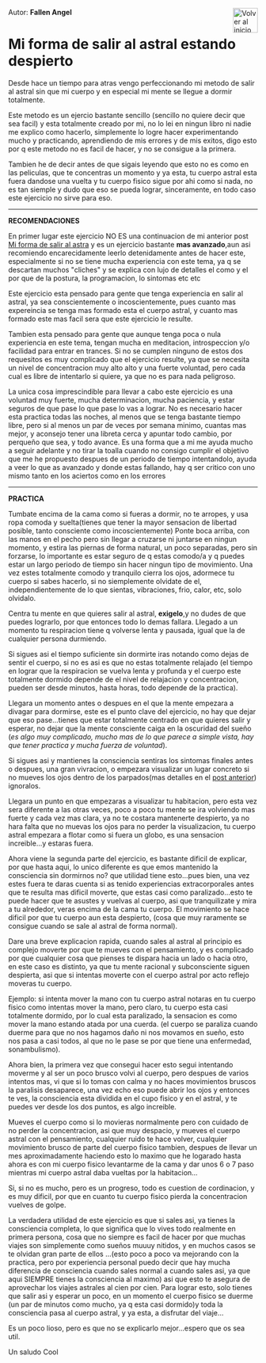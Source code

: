 Autor: **Fallen Angel**
<a href="https://github.com/Ocul-LB/Projecto-LB/wiki"><img align="right" alt="Volver al inicio" title="Volver al inicio " src="https://i.imgur.com/GodtzYG.png" width=50></a>

# Mi forma de salir al astral estando despierto

Desde hace un tiempo para atras vengo perfeccionando mi metodo de salir al astral sin que mi cuerpo y en especial mi mente se llegue a dormir totalmente.

Este metodo es un ejercio bastante sencillo (sencillo no quiere decir que sea facil) y esta totalmente creado por mi, no lo lei en ningun libro ni nadie me explico como hacerlo, simplemente lo logre hacer experimentando mucho y practicando, aprendiendo de mis errores y de mis exitos, digo esto por q este metodo no es facil de hacer, y no se consigue a la primera.

Tambien he de decir antes de que sigais leyendo que esto no es como en las peliculas, que te concentras un momento y ya esta, tu cuerpo astral esta fuera dandose una vuelta y tu cuerpo fisico sigue por ahi como si nada, no es tan siemple y dudo que eso se pueda lograr, sinceramente, en todo caso este ejercicio no sirve para eso.
<hr/>

**RECOMENDACIONES**

En primer lugar este ejercicio NO ES una continuacion de mi anterior post [Mi forma de salir al astra](https://github.com/Ocul-LB/Projecto-LB/blob/master/Astral/Mi%20forma%20de%20salir%20al%20astral.md) y es un ejercicio bastante **mas avanzado**,aun asi recomiendo encarecidamente leerlo detenidamente antes de hacer este, especialmente si no se tiene mucha experiencia con este tema, ya q se descartan muchos "cliches" y se explica con lujo de detalles el como y el por que de la postura, la programacion, lo sintomas etc etc

Este ejercicio esta pensado para gente que tenga experiencia en salir al astral, ya sea conscientemente o incoscientemente, pues cuanto mas expereincia se tenga mas formado esta el cuerpo astral, y cuanto mas formado este mas facil sera que este ejercicio le resulte.

Tambien esta pensado para gente que aunque tenga poca o nula experiencia en este tema, tengan mucha en meditacion, introspeccion y/o facilidad para entrar en trances.
Si no se cumplen ninguno de estos dos requesitos es muy complicado que el ejercicio resulte, ya que se necesita un nivel de concentracion muy alto alto y una fuerte voluntad, pero cada cual es libre de intentarlo si quiere, ya que no es para nada peligroso.

La unica cosa imprescindible para llevar a cabo este ejercicio es una voluntad muy fuerte, mucha determinacion, mucha paciencia, y estar seguros de que pase lo que pase lo vas a lograr.
No es necesario hacer esta practica todas las noches, al menos que se tenga bastante tiempo libre, pero si al menos un par de veces por semana minimo, cuantas mas mejor, y aconsejo tener una libreta cerca y apuntar todo cambio, por perqueño que sea, y todo avance.
Es una forma que a mi me ayuda mucho a seguir adelante y no tirar la toalla cuando no consigo cumplir el objetivo que me he propuesto despues de un periodo de tiempo intentandolo, ayuda a veer lo que as avanzado y donde estas fallando, hay q ser critico con uno mismo tanto en los aciertos como en los errores
<hr/>

**PRACTICA**

Tumbate encima de la cama como si fueras a dormir, no te arropes, y usa ropa comoda y suelta(tienes que tener la mayor sensacion de libertad posible, tanto consciente como incoscientemente) Ponte boca arriba, con las manos en el pecho pero sin llegar a cruzarse ni juntarse en ningun momento, y estira las piernas de forma natural, un poco separadas, pero sin forzarse, lo importante es estar seguro de q estas comodo/a y q puedes estar un largo periodo de tiempo sin hacer ningun tipo de movimiento.
Una vez estes totalmente comodo y tranquilo cierra los ojos, adormece tu cuerpo si sabes hacerlo, si no siemplemente olvidate de el, independientemente de lo que sientas, vibraciones, frio, calor, etc, solo olvidalo.

Centra tu mente en que quieres salir al astral, **exigelo**,y no dudes de que puedes lograrlo, por que entonces todo lo demas fallara.
Llegado a un momento tu respiracion tiene q volverse lenta y pausada, igual que la de cualquier persona durmiendo.

Si sigues asi el tiempo suficiente sin dormirte iras notando como dejas de sentir el cuerpo, si no es asi es que no estas totalmente relajado (el tiempo en lograr que la respiracion se vuelva lenta y profunda y el cuerpo este totalmente dormido depende de el nivel de relajacion y concentracion, pueden ser desde minutos, hasta horas, todo depende de la practica).

Llegara un momento antes o despues en el que la mente empezara a divagar para dormirse, este es el punto clave del ejercicio, no hay que dejar que eso pase...tienes que estar totalmente centrado en que quieres salir y esperar, no dejar que la mente consciente caiga en la oscuridad del sueño (*es algo muy complicado, mucho mas de lo que parece a simple vista, hay que tener practica y mucha fuerza de voluntad*).

Si sigues asi y mantienes la consciencia sentiras los sintomas finales antes o despues, una gran vivracion, o empezara visualizar un lugar concreto si no mueves los ojos dentro de los parpados(mas detalles en el [post anterior](https://github.com/Ocul-LB/Projecto-LB/blob/master/Astral/Mi%20forma%20de%20salir%20al%20astral.md)) ignoralos.

Llegara un punto en que empezaras a visualizar tu habitacion, pero esta vez sera diferente a las otras veces, poco a poco tu mente se ira volviendo mas fuerte y cada vez mas clara, ya no te costara mantenerte despierto, ya no hara falta que no muevas los ojos para no perder la visualizacion, tu cuerpo astral empezara a flotar como si fuera un globo, es una sensacion increible...y estaras fuera.

Ahora viene la segunda parte del ejercicio, es bastante dificil de explicar, por que hasta aqui, lo unico diferente es que emos mantenido la consciencia sin dormirnos no? que utilidad tiene esto...pues bien, una vez estes fuera te daras cuenta si as tenido experiencias extracorporales antes que te resulta mas dificil moverte, que estas casi como paralizado...esto te puede hacer que te asustes y vuelvas al cuerpo, asi que tranquilizate y mira a tu alrededor, veras encima de la cama tu cuerpo.
El movimiento se hace dificil por que tu cuerpo aun esta despierto, (cosa que muy raramente se consigue cuando se sale al astral de forma normal).

Dare una breve explicacion rapida, cuando sales al astral al principio es complejo moverte por que te mueves con el pensamiento, y es complicado por que cualquier cosa que pienses te dispara hacia un lado o hacia otro, en este caso es distinto, ya que tu mente racional y subconsciente siguen despierta, asi que si intentas moverte con el cuerpo astral por acto reflejo moveras tu cuerpo.

Ejemplo: si intenta mover la mano con tu cuerpo astral notaras en tu cuerpo fisico como intentas mover la mano, pero claro, tu cuerpo esta casi totalmente dormido, por lo cual esta paralizado, la sensacion es como mover la mano estando atada por una cuerda. (el cuerpo se paraliza cuando duerme para que no nos hagamos daño ni nos movamos en sueño, esto nos pasa a casi todos, al que no le pase se por que tiene una enfermedad, sonambulismo).

Ahora bien, la primera vez que consegui hacer esto segui intentando moverme y al ser un poco brusco volvi al cuerpo, pero despues de varios intentos mas, vi que si lo tomas con calma y no haces movimientos bruscos la paralisis desaparece, una vez echo eso puede abrir los ojos y entonces te ves, la consciencia esta dividida en el cupo fisico y en el astral, y te puedes ver desde los dos puntos, es algo increible.

Mueves el cuerpo como si lo movieras normalmente pero con cuidado de no perder la concentracion, asi que muy despacio, y mueves el cuerpo astral con el pensamiento, cualquier ruido te hace volver, cualquier movimiento brusco de parte del cuerpo fisico tambien, despues de llevar un mes aproximadamente haciendo esto lo maximo que he logarado hasta ahora es con mi cuerpo fisico levantarme de la cama y dar unos 6 o 7 paso mientras mi cuerpo astral daba vueltas por la habitacion...

Si, si no es mucho, pero es un progreso, todo es cuestion de cordinacion, y es muy dificil, por que en cuanto tu cuerpo fisico pierda la concentracion vuelves de golpe.

La verdadera utilidad de este ejercicio es que si sales asi, ya tienes la consciencia completa, lo que significa que lo vives todo realmente en primera persona, cosa que no siempre es facil de hacer por que muchas viajes son simplemente como sueños muuuy nitidos, y en muchos casos se te olvidan gran parte de ellos ...(esto poco a poco va mejorando con la practica, pero por experiencia personal puedo decir que hay mucha diferencia de consciencia cuando sales normal a cuando sales asi, ya que aqui SIEMPRE tienes la consciencia al maximo) asi que esto te asegura de aprovechar los viajes astrales al cien por cien.
Para lograr esto, solo tienes que salir asi y esperar un poco, en un momento el cuerpo fisico se duerme (un par de minutos como mucho, ya q esta casi dormido)y toda la consciencia pasa al cuerpo astral, y ya esta, a disfrutar del viaje...

Es un poco lioso, pero es que no se explicarlo mejor...espero que os sea util.

Un saludo  Cool
